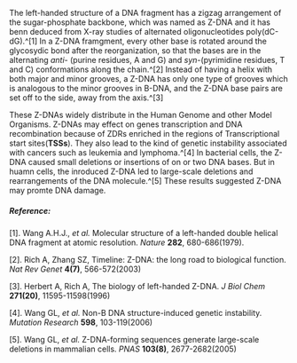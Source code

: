 
  The left-handed structure of a DNA fragment has a zigzag arrangement of the sugar-phosphate backbone, which was named as Z-DNA and it has benn deduced from X-ray studies of alternated oligonucleotides poly(dC-dG).^[1] In a Z-DNA framgment, every other base is rotated around the glycosydic bond after the reorganization, so that the bases are in the alternating *anti-* (purine residues, A and G) and *syn-*(pyrimidine residues, T and C) conformations along the chain.^[2] Instead of having a helix with both major and minor grooves, a Z-DNA has only one type of grooves which is analogous to the minor grooves in B-DNA, and the Z-DNA base pairs are set off to the side, away from the axis.^[3]
  
  
  These Z-DNAs widely distribute in the Human Genome and other Model Organisms. Z-DNAs may effect on  genes transcription and DNA recombination because of ZDRs enriched in the regions of Transcriptional start sites(**TSSs**). They also lead to the kind of genetic instability associated with cancers such as leukemia and lymphoma.^[4] In bacterial cells, the Z-DNA caused small deletions or insertions of on or two DNA bases. But in huamn cells, the inroduced Z-DNA led to large-scale deletions and rearrangements of the DNA molecule.^[5] These results suggested Z-DNA may promte DNA damage.


#####  Reference:


  [1]. Wang A.H.J., *et al.* Molecular structure of a left-handed double helical DNA fragment at atomic resolution. *Nature* **282**, 680-686(1979).
  
  [2]. Rich A, Zhang SZ, Timeline: Z-DNA: the long road to biological function. *Nat Rev Genet* **4(7)**, 566-572(2003)
  
  [3]. Herbert A, Rich A, The biology of left-handed Z-DNA. *J Biol Chem* **271(20)**, 11595-11598(1996)
  
  [4]. Wang GL, *et al.* Non-B DNA structure-induced genetic instability. *Mutation Research* **598**, 103-119(2006)
  
  [5]. Wang GL, *et al.* Z-DNA-forming sequences generate large-scale deletions in mammalian cells. *PNAS* **103(8)**, 2677-2682(2005)
  
  
  




